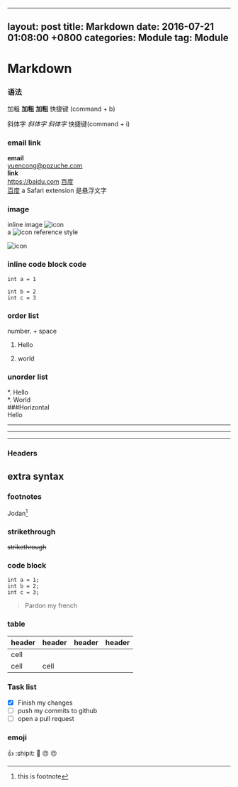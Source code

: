 
---
layout: post
title:  Markdown
date:   2016-07-21 01:08:00 +0800
categories: Module
tag: Module
---
# Markdown

### 语法
加粗 **加粗** __加粗__ 快捷键 (command + b)    

斜体字 *斜体字* _斜体字_ 快捷键(command + i)
### email link
**email**  
<yuencong@ppzuche.com>  
**link**  
<https://baidu.com>
[百度](https://www.baidu.com)  
[百度](https://www.baidu.com "a Safari extension") a Safari extension 是悬浮文字    
### image
inline image ![icon](http://25.io/smaller/favicon.ico "title")  
a ![icon][variable] reference style  

[variable]: http://25.io/smaller/favicon.ico "Title"  
![icon](file:///Users/ppzc/Desktop/DSC_6744.jpg)  
### inline code block code
`int a = 1`  

	int b = 2
	int c = 3

### order list
 number. + space  

 1. Hello  

 2. world  

### unorder list  
*. Hello  
*. World  
###Horizontal  
Hello
***  
---
----
### Headers
## extra syntax
### footnotes
Jodan[^1]  
[^1]: this is footnote  
### strikethrough
~~strikethrough~~
### code block
```
int a = 1;
int b = 2;
int c = 3;

```  
> Pardon my french

### table
header|header|header|header  
------|------|------|------  
cell  |      |		 |
cell|cell    |       |
### Task list
- [x] Finish my changes
- [ ] push my commits to github
- [ ] open a pull request  

### emoji
 :+1: :shipit: :kiss: :angry: :angry:
